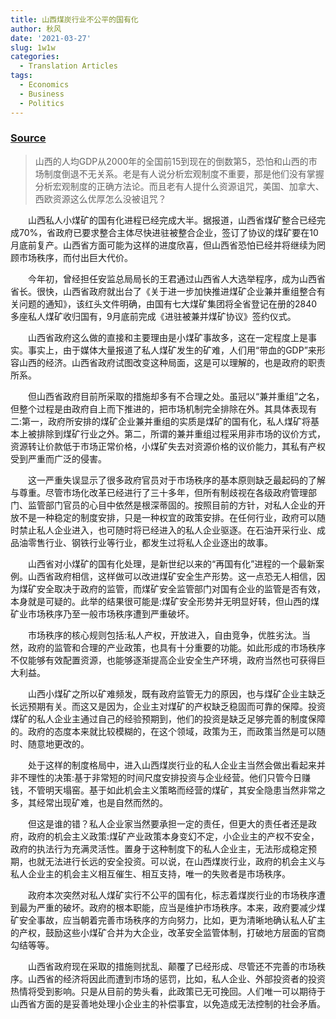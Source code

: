 ```yaml
---
title: 山西煤炭行业不公平的国有化
author: 秋风
date: '2021-03-27'
slug: 1w1w
categories:
  - Translation Articles
tags:
  - Economics
  - Business
  - Politics
---
```


### [Source](http://news.sohu.com/20091020/n267565747.shtml)

> 山西的人均GDP从2000年的全国前15到现在的倒数第5，恐怕和山西的市场制度倒退不无关系。老是有人说分析宏观制度不重要，那是他们没有掌握分析宏观制度的正确方法论。而且老有人提什么资源诅咒，美国、加拿大、西欧资源这么优厚怎么没被诅咒？


　　山西私人小煤矿的国有化进程已经完成大半。据报道，山西省煤矿整合已经完成70%，省政府已要求整合主体尽快进驻被整合企业，签订了协议的煤矿要在10月底前复产。山西省方面可能为这样的进度欣喜，但山西省恐怕已经并将继续为罔顾市场秩序，而付出巨大代价。

　　今年初，曾经担任安监总局局长的王君通过山西省人大选举程序，成为山西省省长。很快，山西省政府就出台了《关于进一步加快推进煤矿企业兼并重组整合有关问题的通知》，该红头文件明确，由国有七大煤矿集团将全省登记在册的2840多座私人煤矿收归国有，9月底前完成《进驻被兼并煤矿协议》签约仪式。

　　山西省政府这么做的直接和主要理由是小煤矿事故多，这在一定程度上是事实。事实上，由于媒体大量报道了私人煤矿发生的矿难，人们用“带血的GDP”来形容山西的经济。山西省政府试图改变这种局面，这是可以理解的，也是政府的职责所系。

　　但山西省政府目前所采取的措施却多有不合理之处。虽冠以“兼并重组”之名，但整个过程是由政府自上而下推进的，把市场机制完全排除在外。其具体表现有二:第一，政府所安排的煤矿企业兼并重组的实质是煤矿的国有化，私人煤矿将基本上被排除到煤矿行业之外。第二，所谓的兼并重组过程采用非市场的议价方式，资源转让价款低于市场正常价格，小煤矿失去对资源价格的议价能力，其私有产权受到严重而广泛的侵害。

　　这一严重失误显示了很多政府官员对于市场秩序的基本原则缺乏最起码的了解与尊重。尽管市场化改革已经进行了三十多年，但所有制歧视在各级政府管理部门、监管部门官员的心目中依然是根深蒂固的。按照目前的方针，对私人企业的开放不是一种稳定的制度安排，只是一种权宜的政策安排。在任何行业，政府可以随时禁止私人企业进入，也可随时将已经进入的私人企业驱逐。在石油开采行业、成品油零售行业、钢铁行业等行业，都发生过将私人企业逐出的故事。

　　山西省对小煤矿的国有化处理，是新世纪以来的“再国有化”进程的一个最新案例。山西省政府相信，这样做可以改进煤矿安全生产形势。这一点恐无人相信，因为煤矿安全取决于政府的监管，而煤矿安全监管部门对国有企业的监管是否有效，本身就是可疑的。此举的结果很可能是:煤矿安全形势并无明显好转，但山西的煤矿业市场秩序乃至一般市场秩序遭到严重破坏。

　　市场秩序的核心规则包括:私人产权，开放进入，自由竞争，优胜劣汰。当然，政府的监管和合理的产业政策，也具有十分重要的功能。如此形成的市场秩序不仅能够有效配置资源，也能够逐渐提高企业安全生产环境，政府当然也可获得巨大利益。

　　山西小煤矿之所以矿难频发，既有政府监管无力的原因，也与煤矿企业主缺乏长远预期有关。而这又是因为，企业主对煤矿的产权缺乏稳固而可靠的保障。投资煤矿的私人企业主通过自己的经验预期到，他们的投资是缺乏足够完善的制度保障的。政府的态度本来就比较模糊的，在这个领域，政策为王，而政策当然是可以随时、随意地更改的。

　　处于这样的制度格局中，进入山西煤炭行业的私人企业主当然会做出看起来并非不理性的决策:基于非常短的时间尺度安排投资与企业经营。他们只管今日赚钱，不管明天塌窑。基于如此机会主义策略而经营的煤矿，其安全隐患当然非常之多，其经常出现矿难，也是自然而然的。

　　但这是谁的错？私人企业家当然要承担一定的责任，但更大的责任者还是政府，政府的机会主义政策:煤矿产业政策本身变幻不定，小企业主的产权不安全，政府的执法行为充满灵活性。置身于这种制度下的私人企业主，无法形成稳定预期，也就无法进行长远的安全投资。可以说，在山西煤炭行业，政府的机会主义与私人企业主的机会主义相互催生、相互支持，唯一的失败者是市场秩序。

　　政府本次突然对私人煤矿实行不公平的国有化，标志着煤炭行业的市场秩序遭到最为严重的破坏。政府的根本职能，应当是维护市场秩序。本来，政府要减少煤矿安全事故，应当朝着完善市场秩序的方向努力，比如，更为清晰地确认私人矿主的产权，鼓励这些小煤矿合并为大企业，改革安全监管体制，打破地方层面的官商勾结等等。

　　山西省政府现在采取的措施则扰乱、颠覆了已经形成、尽管还不完善的市场秩序。山西省的经济将因此而遭到市场的惩罚，比如，私人企业、外部投资者的投资热情将受到影响。只是从目前的势头看，此政策已无可挽回。人们唯一可以期待于山西省方面的是妥善地处理小企业主的补偿事宜，以免造成无法控制的社会矛盾。
